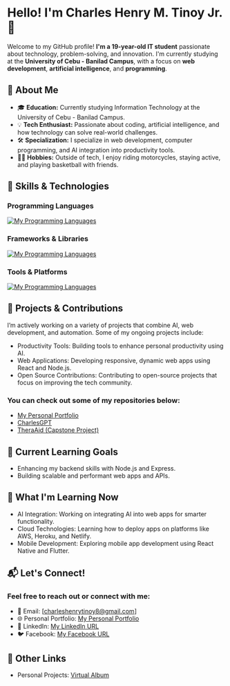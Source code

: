 # Hello! I'm Charles Henry M. Tinoy Jr. 👋

Welcome to my GitHub profile! **I'm a 19-year-old IT student** passionate about technology, problem-solving, and innovation. I'm currently studying at the **University of Cebu - Banilad Campus**, with a focus on **web development**, **artificial intelligence**, and **programming**.

## 🌟 About Me
- 🎓 **Education:** Currently studying Information Technology at the University of Cebu - Banilad Campus.
- 💡 **Tech Enthusiast:** Passionate about coding, artificial intelligence, and how technology can solve real-world challenges.
- 🛠️ **Specialization:** I specialize in web development, computer programming, and AI integration into productivity tools.
- 🚴‍♂️ **Hobbies:** Outside of tech, I enjoy riding motorcycles, staying active, and playing basketball with friends.

## 🧠 Skills & Technologies
### Programming Languages
[![My Programming Languages](https://skillicons.dev/icons?i=ts,js,python,c,cpp,cs,html,css,sass)](https://skillicons.dev)
### Frameworks & Libraries
[![My Programming Languages](https://skillicons.dev/icons?i=react,nodejs,express,redux,nextjs,tailwind,bootstrap,laravel,django,electron)](https://skillicons.dev)
### Tools & Platforms
[![My Programming Languages](https://skillicons.dev/icons?i=git,github,npm,yarn,vscode,heroku,netlify,docker,firebase,supabase,mongodb,graphql,mysql)](https://skillicons.dev)

## 🚀 Projects & Contributions
I’m actively working on a variety of projects that combine AI, web development, and automation. Some of my ongoing projects include:
- Productivity Tools: Building tools to enhance personal productivity using AI.
- Web Applications: Developing responsive, dynamic web apps using React and Node.js.
- Open Source Contributions: Contributing to open-source projects that focus on improving the tech community.
### You can check out some of my repositories below:
- [My Personal Portfolio](https://charliezkie-cloud.github.io/Charliezkie-cloud/)
- [CharlesGPT](https://github.com/Charliezkie-cloud)
- [TheraAid (Capstone Project)](https://github.com/Charliezkie-cloud/TheraAid-Stable)

## 🎯 Current Learning Goals
- Enhancing my backend skills with Node.js and Express.
- Building scalable and performant web apps and APIs.

## 🌱 What I'm Learning Now
- AI Integration: Working on integrating AI into web apps for smarter functionality.
- Cloud Technologies: Learning how to deploy apps on platforms like AWS, Heroku, and Netlify.
- Mobile Development: Exploring mobile app development using React Native and Flutter.

## 📬 Let's Connect!
### Feel free to reach out or connect with me:
- 📧 Email: [charleshenrytinoy8@gmail.com]
- 🌐 Personal Portfolio: [My Personal Portfolio](https://charliezkie-cloud.github.io/Charliezkie-cloud/)
- 🔗 LinkedIn: [My LinkedIn URL](https://www.linkedin.com/in/charles-henry-m-tinoy-jr-275612341/)
- 🐦 Facebook: [My Facebook URL](https://www.facebook.com/Charlzk05)

## 🔗 Other Links
- Personal Projects: [Virtual Album](https://charliezkie-cloud.github.io/Charlie-and-Jackylie-Album/)
